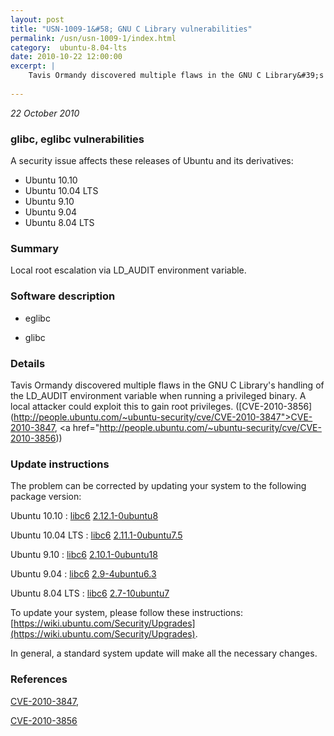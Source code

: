 ```yaml
---
layout: post
title: "USN-1009-1&#58; GNU C Library vulnerabilities"
permalink: /usn/usn-1009-1/index.html
category:  ubuntu-8.04-lts
date: 2010-10-22 12:00:00
excerpt: |
    Tavis Ormandy discovered multiple flaws in the GNU C Library&#39;s handling of the LD_AUDIT environment variable when running a privileged binary. A local attacker could exploit this to gain root privileges. ([CVE-2010-3856](http://people.ubuntu.com/~ubuntu-security/cve/CVE-2010-3847">CVE-2010-3847</a>, <a href="http://people.ubuntu.com/~ubuntu-security/cve/CVE-2010-3856)) 
    
--- 
```

 
 

*22 October 2010*

### glibc, eglibc vulnerabilities

A security issue affects these releases of Ubuntu and its derivatives:

* Ubuntu 10.10
* Ubuntu 10.04 LTS
* Ubuntu 9.10
* Ubuntu 9.04
* Ubuntu 8.04 LTS

### Summary

Local root escalation via LD_AUDIT environment variable. 

### Software description

* eglibc 

* glibc 

### Details

Tavis Ormandy discovered multiple flaws in the GNU C Library&#39;s handling of the LD_AUDIT environment variable when running a privileged binary. A local attacker could exploit this to gain root privileges. ([CVE-2010-3856](http://people.ubuntu.com/~ubuntu-security/cve/CVE-2010-3847">CVE-2010-3847</a>, <a href="http://people.ubuntu.com/~ubuntu-security/cve/CVE-2010-3856)) 

### Update instructions

The problem can be corrected by updating your system to the following package version:

Ubuntu 10.10
 : [libc6](https://launchpad.net/ubuntu/+source/eglibc) <span> [2.12.1-0ubuntu8](https://launchpad.net/ubuntu/+source/eglibc/2.12.1-0ubuntu8) </span> 

Ubuntu 10.04 LTS
 : [libc6](https://launchpad.net/ubuntu/+source/eglibc) <span> [2.11.1-0ubuntu7.5](https://launchpad.net/ubuntu/+source/eglibc/2.11.1-0ubuntu7.5) </span> 

Ubuntu 9.10
 : [libc6](https://launchpad.net/ubuntu/+source/eglibc) <span> [2.10.1-0ubuntu18](https://launchpad.net/ubuntu/+source/eglibc/2.10.1-0ubuntu18) </span> 

Ubuntu 9.04
 : [libc6](https://launchpad.net/ubuntu/+source/glibc) <span> [2.9-4ubuntu6.3](https://launchpad.net/ubuntu/+source/glibc/2.9-4ubuntu6.3) </span> 

Ubuntu 8.04 LTS
 : [libc6](https://launchpad.net/ubuntu/+source/glibc) <span> [2.7-10ubuntu7](https://launchpad.net/ubuntu/+source/glibc/2.7-10ubuntu7) </span> 

To update your system, please follow these instructions: [https://wiki.ubuntu.com/Security/Upgrades](https://wiki.ubuntu.com/Security/Upgrades).

In general, a standard system update will make all the necessary changes. 

### References

 
 [CVE-2010-3847](http://people.ubuntu.com/~ubuntu-security/cve/CVE-2010-3847), 

 [CVE-2010-3856](http://people.ubuntu.com/~ubuntu-security/cve/CVE-2010-3856)
 

